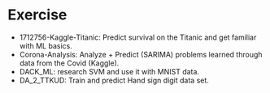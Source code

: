 # Exercise
- 1712756-Kaggle-Titanic: Predict survival on the Titanic and get familiar with ML basics.
- Corona-Analysis: Analyze + Predict (SARIMA) problems learned through data from the Covid (Kaggle).
- DACK_ML: research SVM and use it with MNIST data.
- DA_2_TTKUD: Train and predict Hand sign digit data set.
